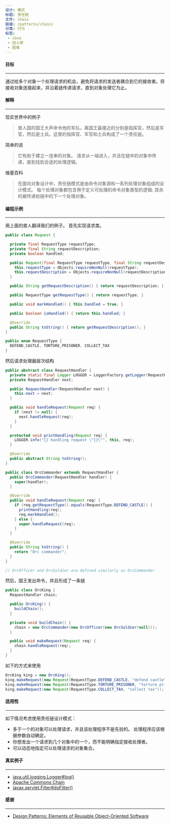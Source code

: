 ```yaml
---
设计: 模式
标题: 责任链
文件: chain
链接: /patterns/chain/
分类: 行为
标签:
 - Java
 - 四人帮
 - 困难
---
```


#### 目标
---
通过给多个对象一个处理请求的机会，避免将请求的发送者耦合到它的接收者。将接收对象连接起来，并沿着链传递请求，直到对象处理它为止。

#### 解释
---
现实世界中的例子
>兽人国的国王大声命令他的军队。离国王最接近的分别是指挥官，然后是军官，然后是士兵。这里的指挥官、军官和士兵构成了一个责任链。

简单的说
>它有助于建立一连串的对象。 请求从一端进入，并且在链中的对象中传递，直到找到合适的处理逻辑。

维基百科
>在面向对象设计中，责任链模式是由命令对象源和一系列处理对象组成的设计模式。 每个处理对象都包含用于定义可处理的命令对象类型的逻辑; 其余的被传递给链中的下一个处理对象。

#### 编程示例
---
用上面的兽人翻译我们的例子。 首先实现请求类。
```java
public class Request {

  private final RequestType requestType;
  private final String requestDescription;
  private boolean handled;

  public Request(final RequestType requestType, final String requestDescription) {
    this.requestType = Objects.requireNonNull(requestType);
    this.requestDescription = Objects.requireNonNull(requestDescription);
  }

  public String getRequestDescription() { return requestDescription; }

  public RequestType getRequestType() { return requestType; }

  public void markHandled() { this.handled = true; }

  public boolean isHandled() { return this.handled; }

  @Override
  public String toString() { return getRequestDescription(); }
}

public enum RequestType {
  DEFEND_CASTLE, TORTURE_PRISONER, COLLECT_TAX
}
```
然后请求处理器层次结构
```java
public abstract class RequestHandler {
  private static final Logger LOGGER = LoggerFactory.getLogger(RequestHandler.class);
  private RequestHandler next;

  public RequestHandler(RequestHandler next) {
    this.next = next;
  }

  public void handleRequest(Request req) {
    if (next != null) {
      next.handleRequest(req);
    }
  }

  protected void printHandling(Request req) {
    LOGGER.info("{} handling request \"{}\"", this, req);
  }

  @Override
  public abstract String toString();
}

public class OrcCommander extends RequestHandler {
  public OrcCommander(RequestHandler handler) {
    super(handler);
  }

  @Override
  public void handleRequest(Request req) {
    if (req.getRequestType().equals(RequestType.DEFEND_CASTLE)) {
      printHandling(req);
      req.markHandled();
    } else {
      super.handleRequest(req);
    }
  }

  @Override
  public String toString() {
    return "Orc commander";
  }
}

// OrcOfficer and OrcSoldier are defined similarly as OrcCommander

```
然后，国王发出命令，并且形成了一条链
```java
public class OrcKing {
  RequestHandler chain;

  public OrcKing() {
    buildChain();
  }

  private void buildChain() {
    chain = new OrcCommander(new OrcOfficer(new OrcSoldier(null)));
  }

  public void makeRequest(Request req) {
    chain.handleRequest(req);
  }
}
```
如下的方式来使用
```java
OrcKing king = new OrcKing();
king.makeRequest(new Request(RequestType.DEFEND_CASTLE, "defend castle")); // Orc commander handling request "defend castle"
king.makeRequest(new Request(RequestType.TORTURE_PRISONER, "torture prisoner")); // Orc officer handling request "torture prisoner"
king.makeRequest(new Request(RequestType.COLLECT_TAX, "collect tax")); // Orc soldier handling request "collect tax"
```
#### 适用性
---
如下情况考虑使用责任链设计模式：
- 多于一个的对象可以处理请求，并且该处理程序不是先验的。 处理程序应该根据参数自动确定。
- 你想发出一个请求到几个对象中的一个，而不能明确指定接收处理者。
- 可以动态地指定可以处理请求的对象集合。

#### 真实例子
---
* [java.util.logging.Logger#log()](http://docs.oracle.com/javase/8/docs/api/java/util/logging/Logger.html#log%28java.util.logging.Level,%20java.lang.String%29)
* [Apache Commons Chain](https://commons.apache.org/proper/commons-chain/index.html)
* [javax.servlet.Filter#doFilter()](http://docs.oracle.com/javaee/7/api/javax/servlet/Filter.html#doFilter-javax.servlet.ServletRequest-javax.servlet.ServletResponse-javax.servlet.FilterChain-)

#### 感谢
---
* [Design Patterns: Elements of Reusable Object-Oriented Software](http://www.amazon.com/Design-Patterns-Elements-Reusable-Object-Oriented/dp/0201633612)